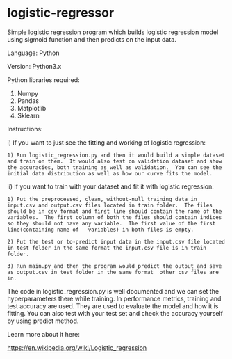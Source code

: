 # logistic-regressor
Simple logistic regression program which builds logistic regression model using sigmoid function and then predicts on the input data.

Language: Python

Version: Python3.x

Python libraries required:
1) Numpy
2) Pandas
3) Matplotlib
4) Sklearn

Instructions:

i) If you want to just see the fitting and working of logistic regression:

    1) Run logistic_regression.py and then it would build a simple dataset and train on them.  It would also test on validation dataset and show the accuracies, both training as well as validation.  You can see the initial data distribution as well as how our curve fits the model.
    

ii) If you want to train with your dataset and fit it with logistic regression:

    1) Put the preprocessed, clean, without-null training data in input.csv and output.csv files located in train folder.  The files should be in csv format and first line should contain the name of the variables.  The first column of both the files should contain indices so they should not have any variable.  The first value of the first line(containing name of   variables) in both files is empty.
    
    2) Put the test or to-predict input data in the input.csv file located in test folder in the same format the input.csv file is in train folder.
    
    3) Run main.py and then the program would predict the output and save as output.csv in test folder in the same format  other csv files are in.
    

The code in logistic_regression.py is well documented and we can set the hyperparameters there while training.  In performance metrics, training and test accuracy are used.  They are used to evaluate the model and how it is fitting.  You can also test with your test set and check the accuracy yourself by using predict method.

Learn more about it here:

https://en.wikipedia.org/wiki/Logistic_regression
